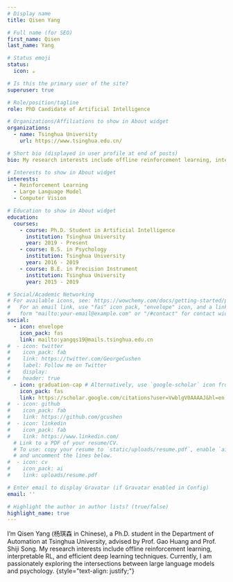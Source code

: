 ```yaml
---
# Display name
title: Qisen Yang

# Full name (for SEO)
first_name: Qisen
last_name: Yang

# Status emoji
status:
  icon: ☕️

# Is this the primary user of the site?
superuser: true

# Role/position/tagline
role: PhD Candidate of Artificial Intelligence

# Organizations/Affiliations to show in About widget
organizations:
  - name: Tsinghua University
    url: https://www.tsinghua.edu.cn/

# Short bio (displayed in user profile at end of posts)
bio: My research interests include offline reinforcement learning, interpretable RL, and efficient deep learning techniques. Currently, I am passionately exploring the intersections between large language models and psychology.

# Interests to show in About widget
interests:
  - Reinforcement Learning
  - Large Language Model
  - Computer Vision

# Education to show in About widget
education:
  courses:
    - course: Ph.D. Student in Artificial Intelligence 
      institution: Tsinghua University
      year: 2019 - Present
    - course: B.S. in Psychology
      institution: Tsinghua University
      year: 2016 - 2019
    - course: B.E. in Precision Instrument
      institution: Tsinghua University
      year: 2015 - 2019

# Social/Academic Networking
# For available icons, see: https://wowchemy.com/docs/getting-started/page-builder/#icons
#   For an email link, use "fas" icon pack, "envelope" icon, and a link in the
#   form "mailto:your-email@example.com" or "/#contact" for contact widget.
social:
  - icon: envelope
    icon_pack: fas
    link: mailto:yangqs19@mails.tsinghua.edu.cn
#  - icon: twitter
#    icon_pack: fab
#    link: https://twitter.com/GeorgeCushen
#    label: Follow me on Twitter
#    display:
#    header: true
  - icon: graduation-cap # Alternatively, use `google-scholar` icon from `ai` icon pack, 'graduation-cap' icon from 'fas' icon pack
    icon_pack: fas
    link: https://scholar.google.com/citations?user=VwblgV0AAAAJ&hl=en
#  - icon: github
#    icon_pack: fab
#    link: https://github.com/gcushen
#  - icon: linkedin
#    icon_pack: fab
#    link: https://www.linkedin.com/
  # Link to a PDF of your resume/CV.
  # To use: copy your resume to `static/uploads/resume.pdf`, enable `ai` icons in `params.yaml`,
  # and uncomment the lines below.
#  - icon: cv
#    icon_pack: ai
#    link: uploads/resume.pdf

# Enter email to display Gravatar (if Gravatar enabled in Config)
email: ''

# Highlight the author in author lists? (true/false)
highlight_name: true
---
```


I’m Qisen Yang (杨琪森 in Chinese), a Ph.D. student in the Department of Automation at Tsinghua University, advised by Prof. Gao Huang and Prof. Shiji Song. My research interests include offline reinforcement learning, interpretable RL, and efficient deep learning techniques. Currently, I am passionately exploring the intersections between large language models and psychology.
{style="text-align: justify;"}
